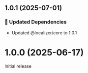 ## 1.0.1 (2025-07-01)

### 🧱 Updated Dependencies

- Updated @localizer/core to 1.0.1

# 1.0.0 (2025-06-17)

Initial release
